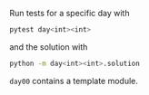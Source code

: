 Run tests for a specific day with
```bash
pytest day<int><int>
```

and the solution with
```bash
python -m day<int><int>.solution
```

`day00` contains a template module.